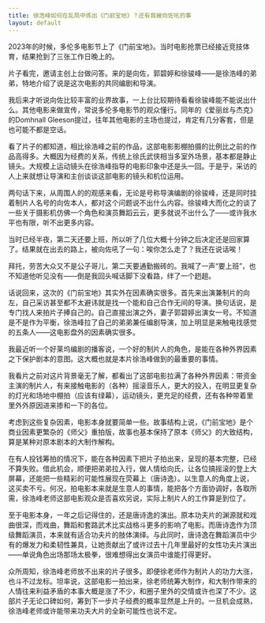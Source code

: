 ```yaml
---
title: 徐浩峰如何在乱局中炼出《门前宝地》？还有我被向佐吼的事
layout: default
---
```


2023年的时候，多伦多电影节上了《门前宝地》。当时电影抢票已经接近竞技体育，结果抢到了三张工作日晚上的。

片子看完，邀请主创上台做问答。来的是向佐，郭碧婷和徐骏峰——是徐浩峰的弟弟，特地介绍了说是这次电影的共同编剧和导演。

我后来才听说向佐比较丰富的业界故事，一上台比较期待看看徐骏峰能不能说出什么。其他电影来做宣传，常说多伦多电影节的观众懂行。同年的《爱丽丝与杰克》的Domhnall Gleeson提过，往年其他电影的主场也提过，肯定有几分客套，但是也可能不都是空话。

看了片子的都知道，相比徐浩峰之前的作品，这部电影影棚拍摄的比例比之前的作品高得多。大概因为经费的关系，传统上徐氏武侠相当多室外场景，基本都是静止镜头。大规模上运动镜头在徐浩峰指导的电影印象中还是头一回。于是乎，采访的人上来就想让导演和主创谈谈这部电影的镜头和机位运用。

两句话下来，从周围人的的观感来看，无论是号称导演编剧的徐骏峰，还是同时挂着制片人名号的向佐本人，都对这个问题说不出什么内容。徐骏峰大而化之的谈了一些关于摄影机仿佛一个角色和演员舞蹈云云，更多就说不出什么了——或许我水平也有限，听不出更多内容。

当时已经半夜，第二天还要上班，所以听了几位大概十分钟之后决定还是回家算了。结果就在出去的路上，被向佐吼了一句：唉你怎么走了？我还在说话唉！

拜托，劳苦大众又不是公子哥儿，第二天要通勤搬砖的。我喊了一声“要上班”，也不知道他听见没有——倒是我回头喊话脚下没看路，绊了一个趔趄。

话说回来，这次的《门前宝地》其实外在因素确实很多。首先来出演兼制片的向左，自己采访甚至都不太避讳就是找一个能和自己合作无间的导演。换句话说，是专门找人来拍片子捧自己的。自己直接出演之外，妻子郭碧婷出演女一号。不知道是不是作为平衡，徐浩峰拉了自己的弟弟兼任编剧导演，加上明显是来触电找感觉的五条人——这电影盘外的因素确实很多。

我最近听一个好莱坞编剧的播客说，一个好的制片人的角色，是能在各种外界因素之下保护剧本的意图。这大概也就是本片徐浩峰做到的最重要的事情。

我看片之前对这片背景毫无了解，都看出了这部电影拉满了各种外界因素：带资金主演的制片人，有来接触电影的（各种）摇滚音乐人，更大的投入，在明显更复杂的灯光和场地中棚拍（应该有绿幕），运动镜头，更充足的经费，还有各种带着里里外外原因进来掺和一下的各位。

考虑到这些复杂因素，电影本身就要简单一些。故事结构上说，《门前宝地》是个商业因素更繁杂的《师父》重拍版，故事也基本保持了原本《师父》的大致结构，算是某种对原本剧本的大制作解构。

在有人投钱筹拍的情况下，能在各种因素下把片子拍出来，呈现的基本完整，已经不算失败。借此机会，顺便把弟弟拉入行，做人情给向氏，让各位搞摇滚的登上大屏幕，还能把一些精彩的可能性展现在荧幕上（唐诗逸）。以生意人的角度上说，这买卖不亏。何况，拍电影本来就是生意人的事情，能把各个方面协调好，各取所需，徐浩峰老师这部电影观众是否喜欢另说，实际上制片人的工作算是到位了。

至于电影本身，一年之后记得住的，还是唐诗逸的演出。原本功夫片的渊源就和戏曲很深，而戏曲，舞蹈和套路武术比实战格斗更多的影响了电影。而唐诗逸作为顶级舞蹈演员，本来就有适合功夫片的肢体演绎。与此同时，唐诗逸在舞蹈演员中少有的爆发力和柔韧性兼具，让她贡献出了或许过去十几年里最好的女性功夫片演出——单说角色出场那场太极拳，很难想得出女演员中谁能打得更好。

众所周知，徐浩峰老师放不出来的片子很多。即便徐老师作为制片人的功力大涨，也斗不过龙标。坦率说，这部电影一拍出来，徐老师统筹大制作，和大制作带来的人情往来利益矛盾的本事大概是涨了不少，和圈子里外的交情或许也深了不少。这部片子无论口碑如何，筹到下一步片子经费的概率显然是上升的。一旦机会成熟，徐浩峰老师或许能带来功夫大片的全新可能性也说不定。